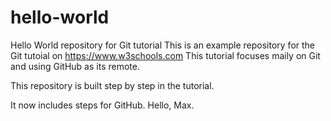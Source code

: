 # hello-world
Hello World repository for Git tutorial
This is an example repository for the Git tutoial on https://www.w3schools.com
This tutorial focuses maily on Git and using GitHub as its remote.

This repository is built step by step in the tutorial.

It now includes steps for GitHub. Hello, Max.
